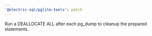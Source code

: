```yaml
---
'@electric-sql/pglite-tools': patch
---
```


Run a DEALLOCATE ALL after each pg_dump to cleanup the prepared statements.
